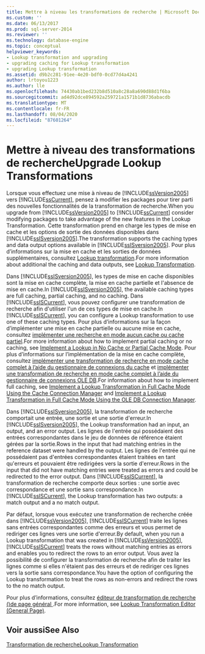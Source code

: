 ```yaml
---
title: Mettre à niveau les transformations de recherche | Microsoft Docs
ms.custom: ''
ms.date: 06/13/2017
ms.prod: sql-server-2014
ms.reviewer: ''
ms.technology: database-engine
ms.topic: conceptual
helpviewer_keywords:
- Lookup transformation and upgrading
- upgrading caching for Lookup transformation
- upgrading Lookup transformation
ms.assetid: d9b2c281-91ee-4e20-bdf0-0cd77d4a4241
author: lrtoyou1223
ms.author: lle
ms.openlocfilehash: 74430ab1bed232b8d510a8c28a8a690d88d1f6ba
ms.sourcegitcommit: ad4d92dce894592a259721a1571b1d8736abacdb
ms.translationtype: MT
ms.contentlocale: fr-FR
ms.lasthandoff: 08/04/2020
ms.locfileid: "87601264"
---
```

# <a name="upgrade-lookup-transformations"></a><span data-ttu-id="48dca-102">Mettre à niveau des transformations de recherche</span><span class="sxs-lookup"><span data-stu-id="48dca-102">Upgrade Lookup Transformations</span></span>
  <span data-ttu-id="48dca-103">Lorsque vous effectuez une mise à niveau de [!INCLUDE[ssVersion2005](../../includes/ssversion2005-md.md)] vers [!INCLUDE[ssCurrent](../../includes/sscurrent-md.md)], pensez à modifier les packages pour tirer parti des nouvelles fonctionnalités de la transformation de recherche.</span><span class="sxs-lookup"><span data-stu-id="48dca-103">When you upgrade from [!INCLUDE[ssVersion2005](../../includes/ssversion2005-md.md)] to [!INCLUDE[ssCurrent](../../includes/sscurrent-md.md)] consider modifying packages to take advantage of the new features in the Lookup Transformation.</span></span> <span data-ttu-id="48dca-104">Cette transformation prend en charge les types de mise en cache et les options de sortie des données disponibles dans [!INCLUDE[ssISversion2005](../../includes/ssisversion2005-md.md)].</span><span class="sxs-lookup"><span data-stu-id="48dca-104">The transformation supports the caching types and data output options available in [!INCLUDE[ssISversion2005](../../includes/ssisversion2005-md.md)].</span></span> <span data-ttu-id="48dca-105">Pour plus d’informations sur la mise en cache et les sorties de données supplémentaires, consultez [Lookup transformation](../../integration-services/data-flow/transformations/lookup-transformation.md).</span><span class="sxs-lookup"><span data-stu-id="48dca-105">For more information about additional the caching and data outputs, see [Lookup Transformation](../../integration-services/data-flow/transformations/lookup-transformation.md).</span></span>  
  
 <span data-ttu-id="48dca-106">Dans [!INCLUDE[ssISversion2005](../../includes/ssisversion2005-md.md)], les types de mise en cache disponibles sont la mise en cache complète, la mise en cache partielle et l'absence de mise en cache.</span><span class="sxs-lookup"><span data-stu-id="48dca-106">In [!INCLUDE[ssISversion2005](../../includes/ssisversion2005-md.md)], the available caching types are full caching, partial caching, and no caching.</span></span> <span data-ttu-id="48dca-107">Dans [!INCLUDE[ssISCurrent](../../includes/ssiscurrent-md.md)], vous pouvez configurer une transformation de recherche afin d'utiliser l'un de ces types de mise en cache.</span><span class="sxs-lookup"><span data-stu-id="48dca-107">In [!INCLUDE[ssISCurrent](../../includes/ssiscurrent-md.md)], you can configure a Lookup transformation to use one of these caching types.</span></span> <span data-ttu-id="48dca-108">Pour plus d’informations sur la façon d’implémenter une mise en cache partielle ou aucune mise en cache, consultez [implémenter une recherche en mode aucun cache ou cache partiel](../../integration-services/data-flow/transformations/implement-a-lookup-in-no-cache-or-partial-cache-mode.md).</span><span class="sxs-lookup"><span data-stu-id="48dca-108">For more information about how to implement partial caching or no caching, see [Implement a Lookup in No Cache or Partial Cache Mode](../../integration-services/data-flow/transformations/implement-a-lookup-in-no-cache-or-partial-cache-mode.md).</span></span> <span data-ttu-id="48dca-109">Pour plus d’informations sur l’implémentation de la mise en cache complète, consultez [implémenter une transformation de recherche en mode cache complet à l’aide du gestionnaire de connexions du cache](../../integration-services/connection-manager/lookup-transformation-full-cache-mode-cache-connection-manager.md) et [implémenter une transformation de recherche en mode cache complet à l’aide du gestionnaire de connexions OLE DB](../../integration-services/connection-manager/lookup-transformation-full-cache-mode-ole-db-connection-manager.md).</span><span class="sxs-lookup"><span data-stu-id="48dca-109">For information about how to implement full caching, see [Implement a Lookup Transformation in Full Cache Mode Using the Cache Connection Manager](../../integration-services/connection-manager/lookup-transformation-full-cache-mode-cache-connection-manager.md) and [Implement a Lookup Transformation in Full Cache Mode Using the OLE DB Connection Manager](../../integration-services/connection-manager/lookup-transformation-full-cache-mode-ole-db-connection-manager.md).</span></span>  
  
 <span data-ttu-id="48dca-110">Dans [!INCLUDE[ssISversion2005](../../includes/ssisversion2005-md.md)], la transformation de recherche comportait une entrée, une sortie et une sortie d'erreur.</span><span class="sxs-lookup"><span data-stu-id="48dca-110">In [!INCLUDE[ssISversion2005](../../includes/ssisversion2005-md.md)], the Lookup transformation had an input, an output, and an error output.</span></span> <span data-ttu-id="48dca-111">Les lignes de l'entrée qui possédaient des entrées correspondantes dans le jeu de données de référence étaient gérées par la sortie.</span><span class="sxs-lookup"><span data-stu-id="48dca-111">Rows in the input that had matching entries in the reference dataset were handled by the output.</span></span> <span data-ttu-id="48dca-112">Les lignes de l'entrée qui ne possédaient pas d'entrées correspondantes étaient traitées en tant qu'erreurs et pouvaient être redirigées vers la sortie d'erreur.</span><span class="sxs-lookup"><span data-stu-id="48dca-112">Rows in the input that did not have matching entries were treated as errors and could be redirected to the error output.</span></span> <span data-ttu-id="48dca-113">Dans [!INCLUDE[ssISCurrent](../../includes/ssiscurrent-md.md)], la transformation de recherche comporte deux sorties : une sortie avec correspondance et une sortie sans correspondance.</span><span class="sxs-lookup"><span data-stu-id="48dca-113">In [!INCLUDE[ssISCurrent](../../includes/ssiscurrent-md.md)], the Lookup transformation has two outputs: a match output and a no match output.</span></span>  
  
 <span data-ttu-id="48dca-114">Par défaut, lorsque vous exécutez une transformation de recherche créée dans [!INCLUDE[ssVersion2005](../../includes/ssversion2005-md.md)], [!INCLUDE[ssISCurrent](../../includes/ssiscurrent-md.md)] traite les lignes sans entrées correspondantes comme des erreurs et vous permet de rediriger ces lignes vers une sortie d'erreur.</span><span class="sxs-lookup"><span data-stu-id="48dca-114">By default, when you run a Lookup transformation that was created in [!INCLUDE[ssVersion2005](../../includes/ssversion2005-md.md)], [!INCLUDE[ssISCurrent](../../includes/ssiscurrent-md.md)] treats the rows without matching entries as errors and enables you to redirect the rows to an error output.</span></span> <span data-ttu-id="48dca-115">Vous avez la possibilité de configurer la transformation de recherche afin de traiter les lignes comme si elles n'étaient pas des erreurs et de rediriger ces lignes vers la sortie sans correspondance.</span><span class="sxs-lookup"><span data-stu-id="48dca-115">You have the option of configuring the Lookup transformation to treat the rows as non-errors and redirect the rows to the no match output.</span></span>  
  
 <span data-ttu-id="48dca-116">Pour plus d’informations, consultez [éditeur de transformation de recherche &#40;&#41;de page général ](../../integration-services/general-page-of-integration-services-designers-options.md).</span><span class="sxs-lookup"><span data-stu-id="48dca-116">For more information, see [Lookup Transformation Editor &#40;General Page&#41;](../../integration-services/general-page-of-integration-services-designers-options.md).</span></span>  
  
## <a name="see-also"></a><span data-ttu-id="48dca-117">Voir aussi</span><span class="sxs-lookup"><span data-stu-id="48dca-117">See Also</span></span>  
 [<span data-ttu-id="48dca-118">Transformation de recherche</span><span class="sxs-lookup"><span data-stu-id="48dca-118">Lookup Transformation</span></span>](../../integration-services/data-flow/transformations/lookup-transformation.md)  
  
  
